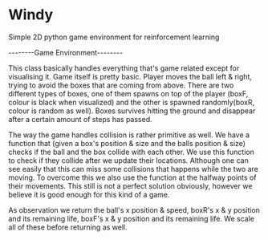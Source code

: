 # Windy
Simple 2D python game environment for reinforcement learning 


--------Game Environment--------

This class basically handles everything that's game related except for visualising it. Game itself is pretty basic. Player moves the ball left & right, trying to avoid the boxes that are coming from above. There are two different types of boxes, one of them spawns on top of the player (boxF, colour is black when visualized) and the other is spawned randomly(boxR, colour is random as well). Boxes survives hitting the ground and disappear after a certain amount of steps has passed.

The way the game handles collision is rather primitive as well. We have a function that (given a box's position & size and the balls position & size) checks if the ball and the box collide with each other. We use this function to check if they collide after we update their locations. Although one can see easily that this can miss some collisions that happens while the two are moving. To overcome this we also use the function at the halfway points of their movements. This still is not a perfect solution obviously, however we believe it is good enough for this kind of a game.

As observation we return the ball's x position & speed, boxR's x & y position and its remaining life, boxF's x & y position and its remaining life. We scale all of these before returning as well.


































